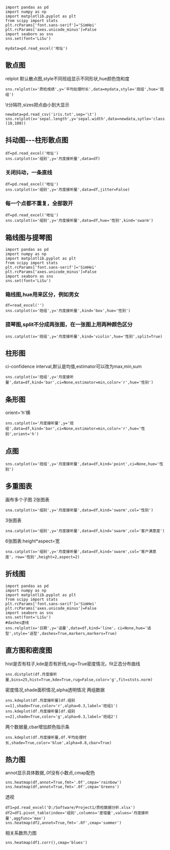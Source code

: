     import pandas as pd
    import numpy as np
    import matplotlib.pyplot as plt
    from scipy import stats
    plt.rcParams['font.sans-serif']='SimHei'
    plt.rcParams['axes.unicode_minus']=False
    import seaborn as sns
    sns.set(font='LiSu')

    mydata=pd.read_excel('地址')

## 散点图

relplot 默认散点图,style不同班组显示不同形状,hue颜色饱和度

    sns.relplot(x='质检成绩',y='平均处理时长',data=mydata,style='班组',hue='班组')

\t分隔符,sizes把点由小到大显示

    newdata=pd.read_csv('iris.txt',sep='\t')
    sns.relplot(x='sepal.length',y='sepal.width',data=newdata,sytle='class',hue='class',sizes=(10,100))


## 抖动图---柱形散点图

    df=pd.read_excel('地址')
    sns.catplot(x='组别',y='月度接听量',data=df)

### 关闭抖动，一条直线

    df=pd.read_excel('地址')
    sns.catplot(x='组别',y='月度接听量',data=df,jitter=False)
    
### 每一个点都不重复，全部散开

    df=pd.read_excel('地址')
    sns.catplot(x='组别',y='月度接听量',data=df,hue='性别',kind='swarm')
    
## 箱线图与提琴图

    import pandas as pd
    import numpy as np
    import matplotlib.pyplot as plt
    from scipy import stats
    plt.rcParams['font.sans-serif']='SimHei'
    plt.rcParams['axes.unicode_minus']=False
    import seaborn as sns
    sns.set(font='LiSu')
    
### 箱线图,hue用来区分，例如男女
    df=read_excel('')
    sns.catplot(x='班组',y='月度接听量',kind='box',hue='性别')
### 提琴图,split不分成两张图，在一张图上用两种颜色区分
    sns.catplot(x='班组',y='月度接听量',kind='violin',hue='性别',split=True)
    
## 柱形图

ci-confidence interval,默认是均值,estimator可以改为max,min,sum

    sns.catplot(x='班组',y='月度接听量',data=df,kind='bar',ci=None,estimator=min,color='r',hue='性别')
    
## 条形图
orient='h'横

    sns.catplot(x='月度接听量',y='班组',data=df,kind='bar',ci=None,estimator=min,color='r',hue='性别',orient='h')
    
## 点图

    sns.catplot(x='班组',y='月度接听量',data=df,kind='point',ci=None,hue='性别')
    
## 多重图表
画布多个子图
2张图表

    sna.catplot(x='组别',y='月度接听量',data=df,kind='swarm',col='性别')
    
3张图表

    sna.catplot(x='组别',y='月度接听量',data=df,kind='swarm',col='客户满意度')
    
6张图表:height*aspect=宽
    
    sna.catplot(x='组别',y='月度接听量',data=df,kind='swarm',col='客户满意度'，row='性别',height=2,aspect=2)
    
## 折线图

    import pandas as pd
    import numpy as np
    import matplotlib.pyplot as plt
    from scipy import stats
    plt.rcParams['font.sans-serif']='SimHei'
    plt.rcParams['axes.unicode_minus']=False
    import seaborn as sns
    sns.set(font='LiSu')
    #dashes虚线
    sns.relplot(x='日期',y='话量',data=df,kind='line'，ci=None,hue='话型',style='话型',dashes=True,markers,markers=True)
    
## 直方图和密度图

hist是否有柱子,kde是否有折线,rug=True密度情况，fit正态分布曲线

    sns.distplot(df.月度接听量,bins=25,hist=True,kde=True,rug=False,color='g',fit=ststs.norm)
    
密度情况,shade面积情况,alpha透明情况
两组数据

    sns.kdeplot(df.月度接听量[df.组别==1],shade=True,color='r',alpha=0.3,label='班组1')
    sns.kdeplot(df.月度接听量[df.组别==2],shade=True,color='g',alpha=0.3,label='班组2')
    
两个数据量,cbar增加颜色指示条

    sns.kdeplot(df.月度接听量,df.平均处理时长,shade=True,color='blue',alpha=0.8,cbar=True)
    
## 热力图

annot显示具体数据,.0f没有小数点,cmap配色

    sns.heatmap(df,annot=True,fmt='.0f',cmpa='rainbow')
    sns.heatmap(df,annot=True,fmt='.0f',cmpa='Greens')
    
透视

    df1=pd.read_excel('D:/Software/Project1/质检数据分析.xlsx')
    df2=df1.pivot_table(index='组别',columns='差错量',values='月度接听量',aggfunc='max')
    sns.heatmap(df2,annot=True,fmt='.0f',cmap='summer')
    
相关系数热力图

    sns.heatmap(df1.corr(),cmap='blues')
    
